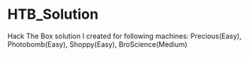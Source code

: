 # HTB_Solution
Hack The Box solution I created for following machines: Precious(Easy), Photobomb(Easy), Shoppy(Easy), BroScience(Medium)
